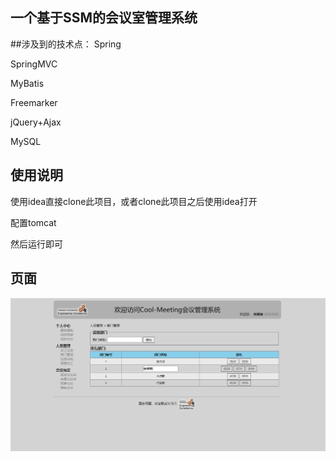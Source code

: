 ## 一个基于SSM的会议室管理系统
##涉及到的技术点：
Spring

SpringMVC

MyBatis

Freemarker

jQuery+Ajax

MySQL
## 使用说明
使用idea直接clone此项目，或者clone此项目之后使用idea打开

配置tomcat

然后运行即可
## 页面
![会议室管理系统](https://github.com/stanedward1/MyPicture/blob/master/2021/08/coolmeeting_index.jpg)
